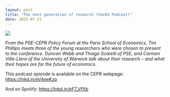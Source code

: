```yaml
---
layout: post
title: "The next generation of research (VoxEU Podcast)"
date: 2023-07-21
---
```


<img src = "https://thiagoscarelli.github.io/assets/images/voxeu_podcast.jfif" class = "default">

*From the PSE-CEPR Policy Forum at the Paris School of Economics, Tim Phillips meets three of the young researchers who were chosen to present to the conference. Duncan Webb and Thiago Scarelli of PSE, and Carmen Villa-Llera of the University of Warwick talk about their research – and what their hopes are for the future of economics.*

This podcast episode is available on the CEPR webpage: https://lnkd.in/eV4eeKzp

And on Spotify: https://lnkd.in/eF7_VfXb

